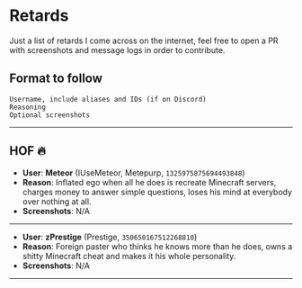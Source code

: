 # Retards
Just a list of retards I come across on the internet, feel free to open a PR with screenshots and message logs in order to contribute.

## Format to follow
```
Username, include aliases and IDs (if on Discord)
Reasoning
Optional screenshots
```

---

## HOF 🔥

- **User**:   **Meteor** (IUseMeteor, Metepurp, `1325975875694493848`)
- **Reason**: Inflated ego when all he does is recreate Minecraft servers, charges money to answer simple questions, loses his mind at everybody over nothing at all.
- **Screenshots**: N/A

---

- **User**:   **zPrestige** (Prestige, `350650167512268810`)
- **Reason**: Foreign paster who thinks he knows more than he does, owns a shitty Minecraft cheat and makes it his whole personality.
- **Screenshots**: N/A

---
